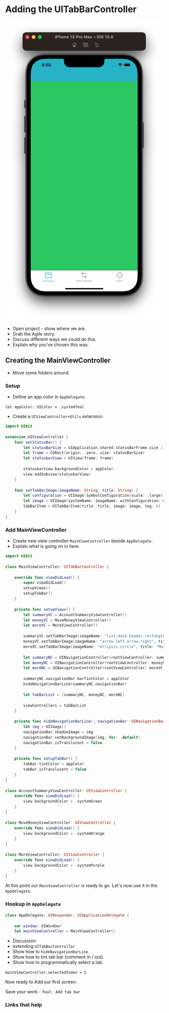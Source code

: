 # Adding the UITabBarController

![](images/0.png)

- Open project - show where we are.
- Grab the Agile story.
- Discuss different ways we could do this.
- Explain why you've chosen this way.

## Creating the MainViewController

- Move some folders around.

### Setup

- Define an app color in `AppDelegate`.

`let appColor: UIColor = .systemTeal`

- Create a `UIViewController+Utils` extension.

```swift
import UIKit

extension UIViewController {
    func setStatusBar() {
        let statusBarSize = UIApplication.shared.statusBarFrame.size // deprecated but OK
        let frame = CGRect(origin: .zero, size: statusBarSize)
        let statusbarView = UIView(frame: frame)

        statusbarView.backgroundColor = appColor
        view.addSubview(statusbarView)
    }
    
    func setTabBarImage(imageName: String, title: String) {
        let configuration = UIImage.SymbolConfiguration(scale: .large)
        let image = UIImage(systemName: imageName, withConfiguration: configuration)
        tabBarItem = UITabBarItem(title: title, image: image, tag: 0)
    }
}
```

### Add MainViewController

- Create new view controller `MainViewController` beside `AppDelegate`.
- Explain what is going on in here.

```swift
import UIKit

class MainViewController: UITabBarController {

    override func viewDidLoad() {
        super.viewDidLoad()
        setupViews()
        setupTabBar()
    }

    private func setupViews() {
        let summaryVC = AccountSummaryViewController()
        let moneyVC = MoveMoneyViewController()
        let moreVC = MoreViewController()

        summaryVC.setTabBarImage(imageName: "list.dash.header.rectangle", title: "Summary")
        moneyVC.setTabBarImage(imageName: "arrow.left.arrow.right", title: "Move Money")
        moreVC.setTabBarImage(imageName: "ellipsis.circle", title: "More")

        let summaryNC = UINavigationController(rootViewController: summaryVC)
        let moneyNC = UINavigationController(rootViewController: moneyVC)
        let moreNC = UINavigationController(rootViewController: moreVC)

        summaryNC.navigationBar.barTintColor = appColor
        hideNavigationBarLine(summaryNC.navigationBar)
        
        let tabBarList = [summaryNC, moneyNC, moreNC]

        viewControllers = tabBarList
    }
    
    private func hideNavigationBarLine(_ navigationBar: UINavigationBar) {
        let img = UIImage()
        navigationBar.shadowImage = img
        navigationBar.setBackgroundImage(img, for: .default)
        navigationBar.isTranslucent = false
    }
    
    private func setupTabBar() {
        tabBar.tintColor = appColor
        tabBar.isTranslucent = false
    }
}

class AccountSummaryViewController: UIViewController {
    override func viewDidLoad() {
        view.backgroundColor = .systemGreen
    }
}

class MoveMoneyViewController: UIViewController {
    override func viewDidLoad() {
        view.backgroundColor = .systemOrange
    }
}

class MoreViewController: UIViewController {
    override func viewDidLoad() {
        view.backgroundColor = .systemPurple
    }
}
```

At this point our `MainViewController` is ready to go. Let's now use it in the `AppDelegate`.

### Hookup in `AppDelegate`

```swift
class AppDelegate: UIResponder, UIApplicationDelegate {
    
    var window: UIWindow?
    let mainViewController = MainViewController()
```

- Discussion:
 - extending `UITabBarController` 
 - Show how to `hideNavigationBarLine`
 - Show how to tint tab bar (comment in / out).
 - Show how to programmatically select a tab.

 `mainViewController.selectedIndex = 2`

Now ready to Add our first screen.

Save your work - `feat: Add tab bar`

### Links that help




